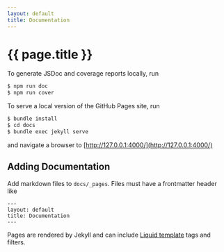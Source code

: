 ```yaml
---
layout: default
title: Documentation
---
```


# {{ page.title }}

To generate JSDoc and coverage reports locally, run

```bash
$ npm run doc
$ npm run cover
```

To serve a local version of the GitHub Pages site, run

```bash
$ bundle install
$ cd docs
$ bundle exec jekyll serve
```

and navigate a browser to [http://127.0.0.1:4000/](http://127.0.0.1:4000/)

## Adding Documentation

Add markdown files to `docs/_pages`. Files must have a frontmatter header like

```
---
layout: default
title: Documentation
---
```

Pages are rendered by Jekyll and can include [Liquid template](https://jekyllrb.com/docs/templates/) tags and filters.
